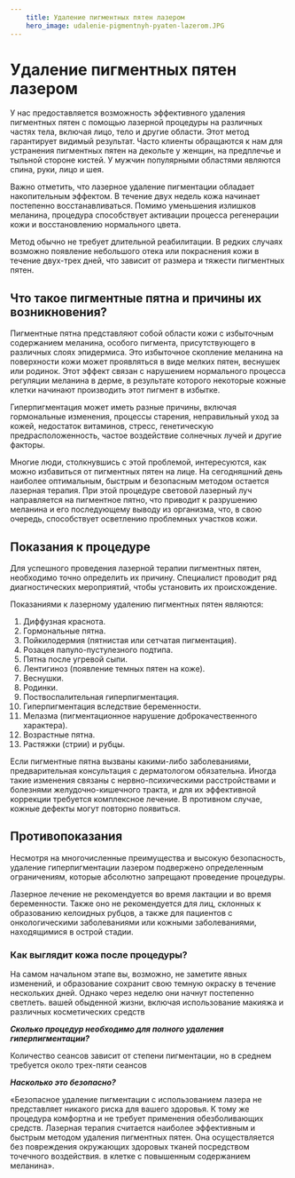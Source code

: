 ```yaml
---
    title: Удаление пигментных пятен лазером
    hero_image: udalenie-pigmentnyh-pyaten-lazerom.JPG
---
```

# Удаление пигментных пятен лазером

У нас предоставляется возможность эффективного удаления пигментных пятен с помощью лазерной процедуры на различных частях тела, включая лицо, тело и другие области. Этот метод гарантирует видимый результат. Часто клиенты обращаются к нам для устранения пигментных пятен на декольте у женщин, на предплечье и тыльной стороне кистей. У мужчин популярными областями являются спина, руки, лицо и шея.

Важно отметить, что лазерное удаление пигментации обладает накопительным эффектом. В течение двух недель кожа начинает постепенно восстанавливаться. Помимо уменьшения излишков меланина, процедура способствует активации процесса регенерации кожи и восстановлению нормального цвета.

Метод обычно не требует длительной реабилитации. В редких случаях возможно появление небольшого отека или покраснения кожи в течение двух-трех дней, что зависит от размера и тяжести пигментных пятен.

## Что такое пигментные пятна и причины их возникновения?

Пигментные пятна представляют собой области кожи с избыточным содержанием меланина, особого пигмента, присутствующего в различных слоях эпидермиса. Это избыточное скопление меланина на поверхности кожи может проявляться в виде мелких пятен, веснушек или родинок. Этот эффект связан с нарушением нормального процесса регуляции меланина в дерме, в результате которого некоторые кожные клетки начинают производить этот пигмент в избытке.

Гиперпигментация может иметь разные причины, включая гормональные изменения, процессы старения, неправильный уход за кожей, недостаток витаминов, стресс, генетическую предрасположенность, частое воздействие солнечных лучей и другие факторы.

Многие люди, столкнувшись с этой проблемой, интересуются, как можно избавиться от пигментных пятен на лице. На сегодняшний день наиболее оптимальным, быстрым и безопасным методом остается лазерная терапия. При этой процедуре световой лазерный луч направляется на пигментное пятно, что приводит к разрушению меланина и его последующему выводу из организма, что, в свою очередь, способствует осветлению проблемных участков кожи.

## Показания к процедуре

Для успешного проведения лазерной терапии пигментных пятен, необходимо точно определить их причину. Специалист проводит ряд диагностических мероприятий, чтобы установить их происхождение.

Показаниями к лазерному удалению пигментных пятен являются:

1. Диффузная краснота.
2. Гормональные пятна.
3. Пойкилодермия (пятнистая или сетчатая пигментация).
4. Розацея папуло-пустулезного подтипа.
5. Пятна после угревой сыпи.
6. Лентигиноз (появление темных пятен на коже).
7. Веснушки.
8. Родинки.
9. Поствоспалительная гиперпигментация.
10. Гиперпигментация вследствие беременности.
11. Мелазма (пигментационное нарушение доброкачественного характера).
12. Возрастные пятна.
13. Растяжки (стрии) и рубцы.

Если пигментные пятна вызваны какими-либо заболеваниями, предварительная консультация с дерматологом обязательна. Иногда такие изменения связаны с нервно-психическими расстройствами и болезнями желудочно-кишечного тракта, и для их эффективной коррекции требуется комплексное лечение. В противном случае, кожные дефекты могут повторно появиться.

## Противопоказания

Несмотря на многочисленные преимущества и высокую безопасность, удаление гиперпигментации лазером подвержено определенным ограничениям, которые абсолютно запрещают проведение процедуры.

Лазерное лечение не рекомендуется во время лактации и во время беременности. Также оно не рекомендуется для лиц, склонных к образованию келоидных рубцов, а также для пациентов с онкологическими заболеваниями или кожными заболеваниями, находящимися в острой стадии.

### Как выглядит кожа после процедуры?

На самом начальном этапе вы, возможно, не заметите явных изменений, и образование сохранит свою темную окраску в течение нескольких дней. Однако через неделю они начнут постепенно светлеть. вашей обыденной жизни, включая использование макияжа и различных косметических средств

***Сколько процедур необходимо для полного удаления гиперпигментации?***

Количество сеансов зависит от степени пигментации, но в среднем требуется около трех-пяти сеансов

***Насколько это безопасно?***

«Безопасное удаление пигментации с использованием лазера не представляет никакого риска для вашего здоровья. К тому же процедура комфортна и не требует применения обезболивающих средств. Лазерная терапия считается наиболее эффективным и быстрым методом удаления пигментных пятен. Она осуществляется без повреждения окружающих здоровых тканей посредством точечного воздействия. в клетке с повышенным содержанием меланина».
